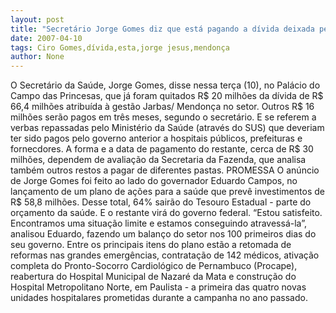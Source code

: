 ```yaml
---
layout: post
title: "Secretário Jorge Gomes diz que está pagando a dívida deixada pela gestão Jarbas/ Mendonça"
date: 2007-04-10
tags: Ciro Gomes,dívida,esta,jorge jesus,mendonça
author: None
---
```

O Secretário da Saúde, Jorge Gomes, disse nessa terça (10), no Palácio do Campo das Princesas, que já foram quitados R$ 20 milhões da dívida de R$ 66,4 milhões atribuída à gestão Jarbas/ Mendonça no setor.
Outros R$ 16 milhões serão pagos em três meses, segundo o secretário. E se referem a verbas repassadas pelo Ministério da Saúde (através do SUS) que deveriam ter sido pagos pelo governo anterior a hospitais públicos, prefeituras e fornecdores.
A forma e a data de pagamento do restante, cerca de R$ 30 milhões, dependem de avaliação da Secretaria da Fazenda, que analisa também outros restos a pagar de diferentes pastas. 
PROMESSA
O anúncio de Jorge Gomes foi feito ao lado do governador Eduardo Campos,&nbsp;no lançamento de um plano de ações para a saúde que prevê investimentos de R$ 58,8 milhões.
Desse total, 64% sairão do Tesouro Estadual - parte do orçamento da saúde. E&nbsp;o restante virá do governo federal. 
“Estou satisfeito. Encontramos uma situação limite e estamos conseguindo atravessá-la”, analisou Eduardo, fazendo um balanço do setor nos 100 primeiros&nbsp;dias do seu governo.&nbsp;Entre os principais itens do plano estão a retomada de reformas nas grandes emergências,&nbsp;contratação de 142 médicos, ativação completa do Pronto-Socorro Cardiológico de Pernambuco (Procape), reabertura do Hospital Municipal de Nazaré da Mata e construção do Hospital Metropolitano Norte, em Paulista - a primeira das quatro novas unidades hospitalares prometidas durante a campanha no ano passado. 